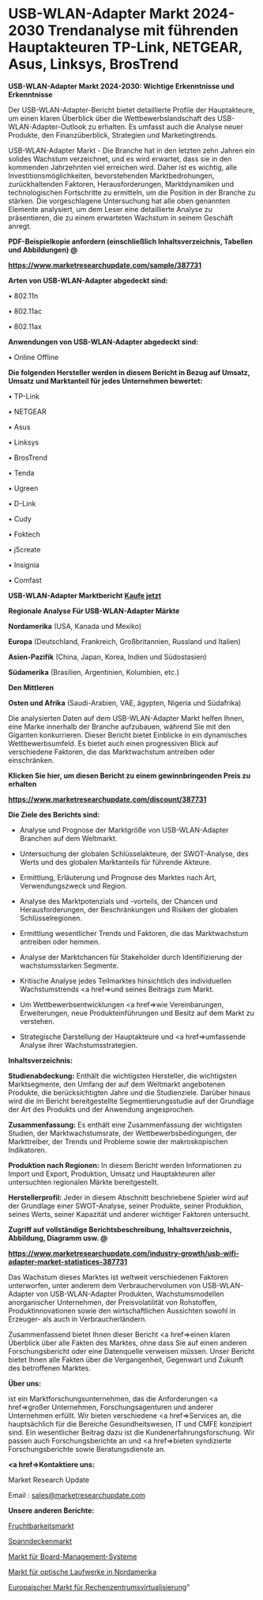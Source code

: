 # USB-WLAN-Adapter Markt 2024-2030 Trendanalyse mit führenden Hauptakteuren TP-Link, NETGEAR, Asus, Linksys, BrosTrend

<strong>USB-WLAN-Adapter Markt 2024-2030: Wichtige Erkenntnisse und Erkenntnisse</strong>

Der USB-WLAN-Adapter-Bericht bietet detaillierte Profile der Hauptakteure, um einen klaren Überblick über die Wettbewerbslandschaft des USB-WLAN-Adapter-Outlook zu erhalten. Es umfasst auch die Analyse neuer Produkte, den Finanzüberblick, Strategien und Marketingtrends.

USB-WLAN-Adapter Markt - Die Branche hat in den letzten zehn Jahren ein solides Wachstum verzeichnet, und es wird erwartet, dass sie in den kommenden Jahrzehnten viel erreichen wird. Daher ist es wichtig, alle Investitionsmöglichkeiten, bevorstehenden Marktbedrohungen, zurückhaltenden Faktoren, Herausforderungen, Marktdynamiken und technologischen Fortschritte zu ermitteln, um die Position in der Branche zu stärken. Die vorgeschlagene Untersuchung hat alle oben genannten Elemente analysiert, um dem Leser eine detaillierte Analyse zu präsentieren, die zu einem erwarteten Wachstum in seinem Geschäft anregt.



<strong><b>PDF-Beispielkopie anfordern (einschließlich Inhaltsverzeichnis, Tabellen und Abbildungen) @ </b></strong>

<strong><a href=https://www.marketresearchupdate.com/sample/387731>

<strong>https://www.marketresearchupdate.com/sample/387731</u></a></strong></strong>



<strong>Arten von USB-WLAN-Adapter abgedeckt sind:</strong>

• 802.11n

• 802.11ac

• 802.11ax



<strong>Anwendungen von USB-WLAN-Adapter abgedeckt sind:</strong>

• Online Offline



<strong>Die folgenden Hersteller werden in diesem Bericht in Bezug auf Umsatz, Umsatz und Marktanteil für jedes Unternehmen bewertet:</strong>

• TP-Link

• NETGEAR

• Asus

• Linksys

• BrosTrend

• Tenda

• Ugreen

• D-Link

• Cudy

• Foktech

• j5create

• Insignia

• Comfast



<strong>USB-WLAN-Adapter Marktbericht <a href=https://www.marketresearchupdate.com/buynow/387731>Kaufe jetzt</a></strong>



<strong>Regionale Analyse Für USB-WLAN-Adapter Märkte</strong>



<strong>Nordamerika</strong> (USA, Kanada und Mexiko)



<strong>Europa</strong> (Deutschland, Frankreich, Großbritannien, Russland und Italien)



<strong>Asien-Pazifik</strong> (China, Japan, Korea, Indien und Südostasien)



<strong>Südamerika</strong> (Brasilien, Argentinien, Kolumbien, etc.)



<strong>Den Mittleren</strong> 

<strong>Osten und Afrika</strong> (Saudi-Arabien, VAE, ägypten, Nigeria und Südafrika)

Die analysierten Daten auf dem USB-WLAN-Adapter Markt helfen Ihnen, eine Marke innerhalb der Branche aufzubauen, während Sie mit den Giganten konkurrieren. Dieser Bericht bietet Einblicke in ein dynamisches Wettbewerbsumfeld. Es bietet auch einen progressiven Blick auf verschiedene Faktoren, die das Marktwachstum antreiben oder einschränken.



<strong>Klicken Sie hier, um diesen Bericht zu einem gewinnbringenden Preis zu erhalten
</strong>

<strong><a href=https://www.marketresearchupdate.com/discount/387731>https://www.marketresearchupdate.com/discount/387731</b></u></strong></a>



<strong>Die Ziele des Berichts sind:</strong>

- Analyse und Prognose der Marktgröße von USB-WLAN-Adapter Branchen auf dem Weltmarkt.

- Untersuchung der globalen Schlüsselakteure, der SWOT-Analyse, des Werts und des globalen Marktanteils für führende Akteure.

- Ermittlung, Erläuterung und Prognose des Marktes nach Art, Verwendungszweck und Region.

- Analyse des Marktpotenzials und -vorteils, der Chancen und Herausforderungen, der Beschränkungen und Risiken der globalen Schlüsselregionen.

- Ermittlung wesentlicher Trends und Faktoren, die das Marktwachstum antreiben oder hemmen.

- Analyse der Marktchancen für Stakeholder durch Identifizierung der wachstumsstarken Segmente.

- Kritische Analyse jedes Teilmarktes hinsichtlich des individuellen Wachstumstrends <a href=>und</a> seines Beitrags zum Markt.

- Um Wettbewerbsentwicklungen <a href=>wie</a> Vereinbarungen, Erweiterungen, neue Produkteinführungen und Besitz auf dem Markt zu verstehen.

- Strategische Darstellung der Hauptakteure und <a href=>umfas</a>sende Analyse ihrer Wachstumsstrategien.



<strong>Inhaltsverzeichnis:</strong>



<strong>Studienabdeckung:</strong> Enthält die wichtigsten Hersteller, die wichtigsten Marktsegmente, den Umfang der auf dem Weltmarkt angebotenen Produkte, die berücksichtigten Jahre und die Studienziele. Darüber hinaus wird die im Bericht bereitgestellte Segmentierungsstudie auf der Grundlage der Art des Produkts und der Anwendung angesprochen.



<strong>Zusammenfassung:</strong> Es enthält eine Zusammenfassung der wichtigsten Studien, der Marktwachstumsrate, der Wettbewerbsbedingungen, der Markttreiber, der Trends und Probleme sowie der makroskopischen Indikatoren.



<strong>Produktion nach Regionen:</strong> In diesem Bericht werden Informationen zu Import und Export, Produktion, Umsatz und Hauptakteuren aller untersuchten regionalen Märkte bereitgestellt.



<strong>Herstellerprofil:</strong> Jeder in diesem Abschnitt beschriebene Spieler wird auf der Grundlage einer SWOT-Analyse, seiner Produkte, seiner Produktion, seines Werts, seiner Kapazität und anderer wichtiger Faktoren untersucht.



<strong><b>Zugriff auf vollständige Berichtsbeschreibung, Inhaltsverzeichnis, Abbildung, Diagramm usw. @ </b></strong>

<strong><a href=https://www.marketresearchupdate.com/industry-growth/usb-wifi-adapter-market-statistices-387731>https://www.marketresearchupdate.com/industry-growth/usb-wifi-adapter-market-statistices-387731</a></strong>

Das Wachstum dieses Marktes ist weltweit verschiedenen Faktoren unterworfen, unter anderem dem Verbrauchervolumen von USB-WLAN-Adapter von USB-WLAN-Adapter Produkten, Wachstumsmodellen anorganischer Unternehmen, der Preisvolatilität von Rohstoffen, Produktinnovationen sowie den wirtschaftlichen Aussichten sowohl in Erzeuger- als auch in Verbraucherländern.

Zusammenfassend bietet Ihnen dieser Bericht <a href=>einen</a> klaren Überblick über alle Fakten des Marktes, ohne dass Sie auf einen anderen Forschungsbericht oder eine Datenquelle verweisen müssen. Unser Bericht bietet Ihnen alle Fakten über die Vergangenheit, Gegenwart und Zukunft des betroffenen Marktes.



<strong>Über uns:</strong>

 ist ein Marktforschungsunternehmen, das die Anforderungen <a href=>großer</a> Unternehmen, Forschungsagenturen und anderer Unternehmen erfüllt. Wir bieten verschiedene <a href=>Services</a> an, die hauptsächlich für die Bereiche Gesundheitswesen, IT und CMFE konzipiert sind. Ein wesentlicher Beitrag dazu ist die Kundenerfahrungsforschung. Wir passen auch Forschungsberichte an und <a href=>bieten</a> syndizierte Forschungsberichte sowie Beratungsdienste an.



<strong><a href=>Kontaktiere uns:</a></strong>

Market Research Update

Email : sales@marketresearchupdate.com



<strong>Unsere anderen Berichte:</strong>

<a href=https://www.linkedin.com/pulse/fertility-market-growth-possibilities-analysis>Fruchtbarkeitsmarkt</a>

<a href=https://www.linkedin.com/pulse/stretched-ceiling-market-size-industry-growth>Spanndeckenmarkt</a>

<a href=https://www.linkedin.com/pulse/board-management-systems-market-size-emerging>Markt für Board-Management-Systeme</a>

<a href=https://www.linkedin.com/pulse/north-america-optical-disk-drive-market-trends-2023-updated>Markt für optische Laufwerke in Nordamerika</a>

<a href=https://www.linkedin.com/pulse/europe-data-centre-virtualization-market-2023-gxdcf/>Europaischer Markt für Rechenzentrumsvirtualisierung</a>"
